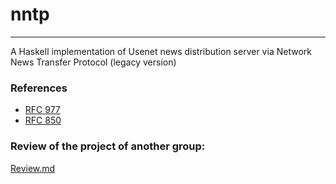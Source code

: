# nntp
---
A Haskell implementation of Usenet news distribution server via Network News Transfer Protocol (legacy version)

### References
* [RFC 977](https://tools.ietf.org/html/rfc977)
* [RFC 850](https://tools.ietf.org/html/rfc850)

### Review of the project of another group:
[Review.md](Review/Review.nd)
